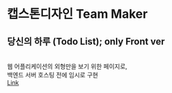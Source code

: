 # 캡스톤디자인 Team Maker
## 당신의 하루 (Todo List); only Front ver
<br />
웹 어플리케이션의 외형만을 보기 위한 페이지로,<br />
백엔드 서버 호스팅 전에 임시로 구현<br />
<a href="https://seang-g.github.io/todo-front/" alt="Link">Link</a>

